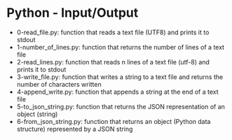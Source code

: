 # Python - Input/Output
* 0-read_file.py: function that reads a text file (UTF8) and prints it to stdout
* 1-number_of_lines.py: function that returns the number of lines of a text file
* 2-read_lines.py: function that reads n lines of a text file (utf-8) and prints it to stdout
* 3-write_file.py: function that writes a string to a text file and returns the number of characters written
* 4-append_write.py: function that appends a string at the end of a text file
* 5-to_json_string.py: function that returns the JSON representation of an object (string)
* 6-from_json_string.py: function that returns an object (Python data structure) represented by a JSON string

